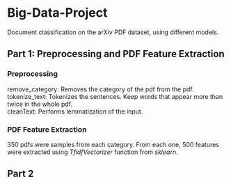 # Big-Data-Project
Document classification on the arXiv PDF dataset, using different models. 
## Part 1: Preprocessing and PDF Feature Extraction
### Preprocessing
remove_category: Removes the category of the pdf from the pdf. <br>
tokenize_text: Tokenizes the sentences. Keep words that appear more than twice in the whole pdf.  <br>
cleanText: Performs lemmatization of the input. <br>
### PDF Feature Extraction
350 pdfs were samples from each category.
From each one, 500 features were extracted using *TfidfVectorizer* function from *sklearn*.
## Part 2
